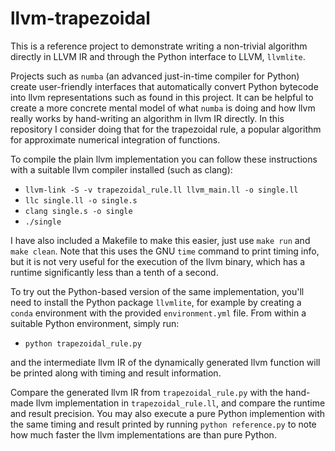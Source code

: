 # llvm-trapezoidal

This is a reference project to demonstrate writing a non-trivial algorithm directly in LLVM IR and through
the Python interface to LLVM, `llvmlite`.

Projects such as `numba` (an advanced just-in-time compiler for Python) create user-friendly interfaces that
automatically convert Python bytecode into llvm representations such as found in this project. It can be
helpful to create a more concrete mental model of what `numba` is doing and how llvm really works by
hand-writing an algorithm in llvm IR directly. In this repository I consider doing that for the trapezoidal
rule, a popular algorithm for approximate numerical integration of functions.

To compile the plain llvm implementation you can follow these instructions with a suitable llvm compiler installed
(such as clang):

- `llvm-link -S -v trapezoidal_rule.ll llvm_main.ll -o single.ll`
- `llc single.ll -o single.s`
- `clang single.s -o single`
- `./single`

I have also included a Makefile to make this easier, just use `make run` and `make clean`. Note that this uses
the GNU `time` command to print timing info, but it is not very useful for the execution of the llvm binary, which
has a runtime significantly less than a tenth of a second.

To try out the Python-based version of the same implementation, you'll need to install the Python package
`llvmlite`, for example by creating a `conda` environment with the provided `environment.yml` file. From
within a suitable Python environment, simply run:

- `python trapezoidal_rule.py`

and the intermediate llvm IR of the dynamically generated llvm function will be printed along with timing and
result information.

Compare the generated llvm IR from `trapezoidal_rule.py` with the hand-made llvm implementation in `trapezoidal_rule.ll`,
and compare the runtime and result precision. You may also execute a pure Python implemention with the same timing and
result printed by running `python reference.py` to note how much faster the llvm implementations are than pure Python.
